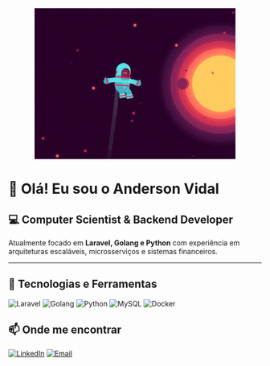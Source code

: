 <div align="center">
  <a href="https://www.linkedin.com/in/anderson-vasconcelos-6aa74015a/">
    <img src="https://raw.githubusercontent.com/AndersonVidal/AndersonVidal/master/space1.gif" alt="Anderson Vidal" />
  </a>
</div>

# 👋 Olá! Eu sou o Anderson Vidal  

## 💻 **Computer Scientist & Backend Developer**  
Atualmente focado em **Laravel, Golang e Python** com experiência em arquiteturas escaláveis, microsserviços e sistemas financeiros.

---

## 🚀 Tecnologias e Ferramentas

![Laravel](https://img.shields.io/badge/Laravel-FF2D20?style=for-the-badge&logo=laravel&logoColor=white)
![Golang](https://img.shields.io/badge/Go-00ADD8?style=for-the-badge&logo=go&logoColor=white)
![Python](https://img.shields.io/badge/Python-3776AB?style=for-the-badge&logo=python&logoColor=white)
![MySQL](https://img.shields.io/badge/MySQL-005C84?style=for-the-badge&logo=mysql&logoColor=white)
![Docker](https://img.shields.io/badge/Docker-2496ED?style=for-the-badge&logo=docker&logoColor=white)


## 📫 Onde me encontrar

[![LinkedIn](https://img.shields.io/badge/LinkedIn-0077B5?style=for-the-badge&logo=linkedin&logoColor=white)](https://www.linkedin.com/in/anderson-vasconcelos-6aa74015a/)
[![Email](https://img.shields.io/badge/Email-000?style=for-the-badge&logo=gmail&logoColor=white)](mailto:andersonfvidal@gmail.com)
